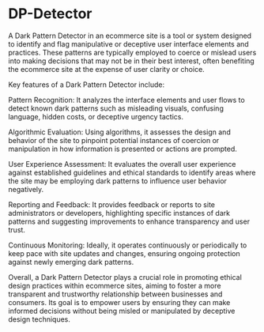 # DP-Detector
A Dark Pattern Detector in an ecommerce site is a tool or system designed to identify and flag manipulative or deceptive user interface elements and practices. These patterns are typically employed to coerce or mislead users into making decisions that may not be in their best interest, often benefiting the ecommerce site at the expense of user clarity or choice.

Key features of a Dark Pattern Detector include:

Pattern Recognition: It analyzes the interface elements and user flows to detect known dark patterns such as misleading visuals, confusing language, hidden costs, or deceptive urgency tactics.

Algorithmic Evaluation: Using algorithms, it assesses the design and behavior of the site to pinpoint potential instances of coercion or manipulation in how information is presented or actions are prompted.

User Experience Assessment: It evaluates the overall user experience against established guidelines and ethical standards to identify areas where the site may be employing dark patterns to influence user behavior negatively.

Reporting and Feedback: It provides feedback or reports to site administrators or developers, highlighting specific instances of dark patterns and suggesting improvements to enhance transparency and user trust.

Continuous Monitoring: Ideally, it operates continuously or periodically to keep pace with site updates and changes, ensuring ongoing protection against newly emerging dark patterns.

Overall, a Dark Pattern Detector plays a crucial role in promoting ethical design practices within ecommerce sites, aiming to foster a more transparent and trustworthy relationship between businesses and consumers. Its goal is to empower users by ensuring they can make informed decisions without being misled or manipulated by deceptive design techniques.
